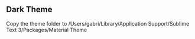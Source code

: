 
## Dark Theme
Copy the theme folder to 
/Users/gabri/Library/Application Support/Sublime Text 3/Packages/Material Theme


